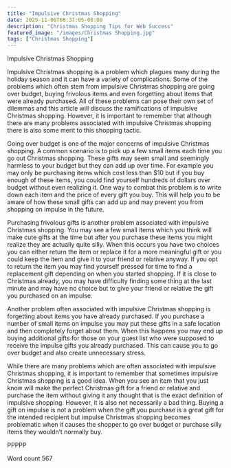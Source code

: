 ```yaml
---
title: "Impulsive Christmas Shopping"
date: 2025-11-06T08:37:05-08:00
description: "Christmas Shopping Tips for Web Success"
featured_image: "/images/Christmas Shopping.jpg"
tags: ["Christmas Shopping"]
---
```


Impulsive Christmas Shopping

Impulsive Christmas shopping is a problem which plagues many during the holiday season and it can have a variety of complications. Some of the problems which often stem from impulsive Christmas shopping are going over budget, buying frivolous items and even forgetting about items that were already purchased. All of these problems can pose their own set of dilemmas and this article will discuss the ramifications of impulsive Christmas shopping. However, it is important to remember that although there are many problems associated with impulsive Christmas shopping there is also some merit to this shopping tactic.

Going over budget is one of the major concerns of impulsive Christmas shopping. A common scenario is to pick up a few small items each time you go out Christmas shopping. These gifts may seem small and seemingly harmless to your budget but they can add up over time. For example you may only be purchasing items which cost less than $10 but if you buy enough of these items, you could find yourself hundreds of dollars over budget without even realizing it. One way to combat this problem is to write down each item and the price of every gift you buy. This will help you to be aware of how these small gifts can add up and may prevent you from shopping on impulse in the future.

Purchasing frivolous gifts is another problem associated with impulsive Christmas shopping. You may see a few small items which you think will make cute gifts at the time but after you purchase these items you might realize they are actually quite silly. When this occurs you have two choices you can either return the item or replace it for a more meaningful gift or you could keep the item and give it to your friend or relative anyway. If you opt to return the item you may find yourself pressed for time to find a replacement gift depending on when you started shopping. If it is close to Christmas already, you may have difficulty finding some thing at the last minute and may have no choice but to give your friend or relative the gift you purchased on an impulse.

Another problem often associated with impulsive Christmas shopping is forgetting about items you have already purchased. If you purchase a number of small items on impulse you may put these gifts in a safe location and then completely forget about them. When this happens you may end up buying additional gifts for those on your guest list who were supposed to receive the impulse gifts you already purchased. This can cause you to go over budget and also create unnecessary stress. 

While there are many problems which are often associated with impulsive Christmas shopping, it is important to remember that sometimes impulsive Christmas shopping is a good idea. When you see an item that you just know will make the perfect Christmas gift for a friend or relative and purchase the item without giving it any thought that is the exact definition of impulsive shopping. However, it is also not necessarily a bad thing. Buying a gift on impulse is not a problem when the gift you purchase is a great gift for the intended recipient but impulse Christmas shopping becomes problematic when it causes the shopper to go over budget or purchase silly items they wouldn’t normally buy. 

PPPPP

Word count 567

